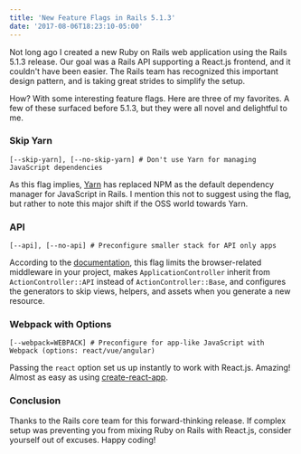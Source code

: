 ```yaml
---
title: 'New Feature Flags in Rails 5.1.3'
date: '2017-08-06T18:23:10-05:00'
---
```


Not long ago I created a new Ruby on Rails web application using the Rails 5.1.3 release. Our goal was a Rails API supporting a React.js frontend, and it couldn't have been easier. The Rails team has recognized this important design pattern, and is taking great strides to simplify the setup.

How? With some interesting feature flags. Here are three of my favorites. A few of these surfaced before 5.1.3, but they were all novel and delightful to me.

### Skip Yarn

```
[--skip-yarn], [--no-skip-yarn] # Don't use Yarn for managing JavaScript dependencies
```

As this flag implies, [Yarn](https://yarnpkg.com/en/) has replaced NPM as the default dependency manager for JavaScript in Rails. I mention this not to suggest using the flag, but rather to note this major shift if the OSS world towards Yarn.

### API

```
[--api], [--no-api] # Preconfigure smaller stack for API only apps
```

According to the [documentation](http://edgeguides.rubyonrails.org/api_app.html), this flag limits the browser-related middleware in your project, makes `ApplicationController` inherit from `ActionController::API` instead of `ActionController::Base`, and configures the generators to skip views, helpers, and assets when you generate a new resource.

### Webpack with Options

```
[--webpack=WEBPACK] # Preconfigure for app-like JavaScript with Webpack (options: react/vue/angular)
```

Passing the `react` option set us up instantly to work with React.js. Amazing! Almost as easy as using [create-react-app](https://github.com/facebookincubator/create-react-app).

### Conclusion

Thanks to the Rails core team for this forward-thinking release. If complex setup was preventing you from mixing Ruby on Rails with React.js, consider yourself out of excuses. Happy coding!
